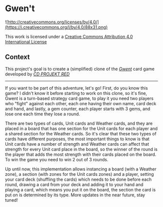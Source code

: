 # Gwen't

![http://creativecommons.org/licenses/by/4.0/](https://i.creativecommons.org/l/by/4.0/88x31.png)

This work is licensed under a
[Creative Commons Attribution 4.0 International License](http://creativecommons.org/licenses/by/4.0/)

Context
-------

This project's goal is to create a (simplified) clone of the
[_Gwent_](https://www.playgwent.com/en) card game developed by [_CD PROJEKT RED_](https://cdprojektred.com/en/)

---

If you want to be part of this adventure, let's go! First, do you know this game? I didn't know it before starting to
work on this clone, so it's fine, Gwent is a turn-based strategy card game, to play it you need two players who "fight"
against each other, each one having their own name, card deck and hand, and lastly, a gem counter, each player starts
with 3 gems, and lose one each time they lose a round.

There are two types of cards, Unit cards and Weather cards, and they are placed in a board that has one section for 
the Unit cards for each player and a shared section for the Weather cards. So it's clear that these two types of cards 
have different purposes, the most important things to know is that Unit cards have a number of strength and Weather
cards can affect that strength for every Unit card place in the board, so the winner of the round is the player that 
adds the most strength with their cards placed on the board. To win the game you need to win 2 out of 3 rounds.

Up until now, this implementation allows instancing a board (with a Weather zone), a section (with zones for the 
Unit cards zones) and a player, setting your card deck (shuffling the cards) which needs to be done before each 
round, drawing a card from your deck and adding it to your hand and playing a card, which means you put it on the 
board, the section the card is put on is determined by its type. More updates in the near future, stay tuned! 